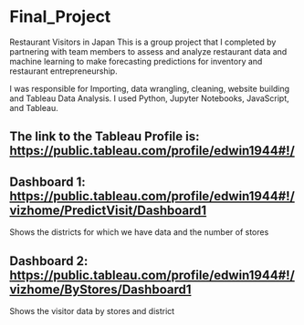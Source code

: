 # Final_Project
Restaurant Visitors in Japan 
This is a group project that I completed by partnering with team members to assess and analyze restaurant data and machine learning to make forecasting predictions for inventory and restaurant entrepreneurship.


I was responsible for Importing, data wrangling, cleaning, website building and Tableau Data Analysis. I used Python, Jupyter Notebooks, JavaScript, and Tableau.

## The link to the Tableau Profile is: https://public.tableau.com/profile/edwin1944#!/


## Dashboard 1: https://public.tableau.com/profile/edwin1944#!/vizhome/PredictVisit/Dashboard1

Shows the districts for which we have data and the number of stores

## Dashboard 2: https://public.tableau.com/profile/edwin1944#!/vizhome/ByStores/Dashboard1

Shows the visitor data by stores and district
